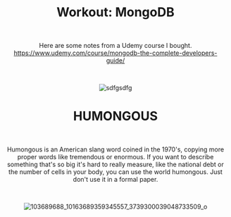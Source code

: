 <div align="center">
  
# Workout: MongoDB

<br>

Here are some notes from a Udemy course I bought.
<br>
https://www.udemy.com/course/mongodb-the-complete-developers-guide/

<br>

![sdfgsdfg](https://user-images.githubusercontent.com/55017307/90396319-4e347b80-e096-11ea-8bcf-1dcfaa5c504a.PNG)


# HUMONGOUS

<br>

Humongous is an American slang word coined in the 1970's, copying more proper words like tremendous or enormous. If you want to describe something that's so big it's hard to really measure, like the national debt or the number of cells in your body, you can use the world humongous. Just don't use it in a formal paper.

<br>

![103689688_10163689359345557_3739300039048733509_o](https://user-images.githubusercontent.com/55017307/90516389-35929700-e164-11ea-9a64-c0af01166200.png)

<div>
